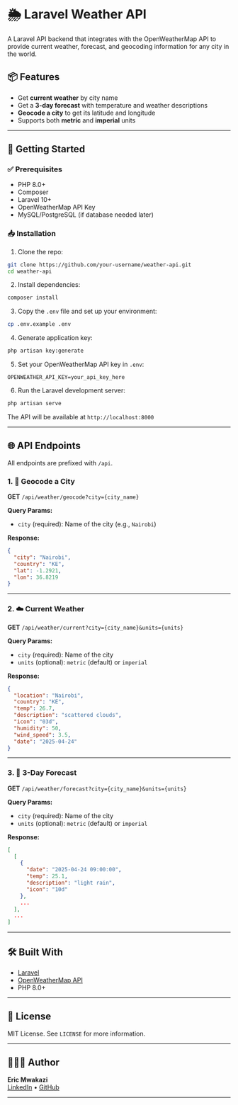 # 🌦️ Laravel Weather API

A Laravel API backend that integrates with the OpenWeatherMap API to provide current weather, forecast, and geocoding information for any city in the world.

## 📦 Features

- Get **current weather** by city name
- Get a **3-day forecast** with temperature and weather descriptions
- **Geocode a city** to get its latitude and longitude
- Supports both **metric** and **imperial** units

---

## 🚀 Getting Started

### ✅ Prerequisites

- PHP 8.0+
- Composer
- Laravel 10+
- OpenWeatherMap API Key
- MySQL/PostgreSQL (if database needed later)

### 📥 Installation

1. Clone the repo:

```bash
git clone https://github.com/your-username/weather-api.git
cd weather-api
```

2. Install dependencies:

```bash
composer install
```

3. Copy the `.env` file and set up your environment:

```bash
cp .env.example .env
```

4. Generate application key:

```bash
php artisan key:generate
```

5. Set your OpenWeatherMap API key in `.env`:

```
OPENWEATHER_API_KEY=your_api_key_here
```

6. Run the Laravel development server:

```bash
php artisan serve
```

The API will be available at `http://localhost:8000`

---

## 🌐 API Endpoints

All endpoints are prefixed with `/api`.

### 1. 📍 Geocode a City

**GET** `/api/weather/geocode?city={city_name}`

**Query Params:**
- `city` (required): Name of the city (e.g., `Nairobi`)

**Response:**
```json
{
  "city": "Nairobi",
  "country": "KE",
  "lat": -1.2921,
  "lon": 36.8219
}
```

---

### 2. ☁️ Current Weather

**GET** `/api/weather/current?city={city_name}&units={units}`

**Query Params:**
- `city` (required): Name of the city
- `units` (optional): `metric` (default) or `imperial`

**Response:**
```json
{
  "location": "Nairobi",
  "country": "KE",
  "temp": 26.7,
  "description": "scattered clouds",
  "icon": "03d",
  "humidity": 50,
  "wind_speed": 3.5,
  "date": "2025-04-24"
}
```

---

### 3. 📅 3-Day Forecast

**GET** `/api/weather/forecast?city={city_name}&units={units}`

**Query Params:**
- `city` (required): Name of the city
- `units` (optional): `metric` (default) or `imperial`

**Response:**
```json
[
  [
    {
      "date": "2025-04-24 09:00:00",
      "temp": 25.1,
      "description": "light rain",
      "icon": "10d"
    },
    ...
  ],
  ...
]
```

---

## 🛠 Built With

- [Laravel](https://laravel.com/)
- [OpenWeatherMap API](https://openweathermap.org/api)
- PHP 8.0+

---

## 📄 License

MIT License. See `LICENSE` for more information.

---

## 🙋🏽‍♂️ Author

**Eric Mwakazi**  
[LinkedIn](https://linkedin.com/in/ericmwakazi) • [GitHub](https://github.com/your-username)

---

